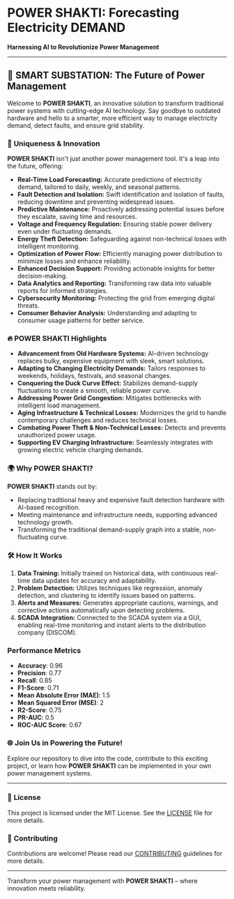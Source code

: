 # **POWER SHAKTI: Forecasting Electricity DEMAND**

**Harnessing AI to Revolutionize Power Management**

---

## 🚀 **SMART SUBSTATION: The Future of Power Management**

Welcome to **POWER SHAKTI**, an innovative solution to transform traditional power systems with cutting-edge AI technology. Say goodbye to outdated hardware and hello to a smarter, more efficient way to manage electricity demand, detect faults, and ensure grid stability.

### 🌟 **Uniqueness & Innovation**

**POWER SHAKTI** isn't just another power management tool. It's a leap into the future, offering:

- **Real-Time Load Forecasting:** Accurate predictions of electricity demand, tailored to daily, weekly, and seasonal patterns.
- **Fault Detection and Isolation:** Swift identification and isolation of faults, reducing downtime and preventing widespread issues.
- **Predictive Maintenance:** Proactively addressing potential issues before they escalate, saving time and resources.
- **Voltage and Frequency Regulation:** Ensuring stable power delivery even under fluctuating demands.
- **Energy Theft Detection:** Safeguarding against non-technical losses with intelligent monitoring.
- **Optimization of Power Flow:** Efficiently managing power distribution to minimize losses and enhance reliability.
- **Enhanced Decision Support:** Providing actionable insights for better decision-making.
- **Data Analytics and Reporting:** Transforming raw data into valuable reports for informed strategies.
- **Cybersecurity Monitoring:** Protecting the grid from emerging digital threats.
- **Consumer Behavior Analysis:** Understanding and adapting to consumer usage patterns for better service.

### 🔥 **POWER SHAKTI Highlights**

- **Advancement from Old Hardware Systems:** AI-driven technology replaces bulky, expensive equipment with sleek, smart solutions.
- **Adapting to Changing Electricity Demands:** Tailors responses to weekends, holidays, festivals, and seasonal changes.
- **Conquering the Duck Curve Effect:** Stabilizes demand-supply fluctuations to create a smooth, reliable power curve.
- **Addressing Power Grid Congestion:** Mitigates bottlenecks with intelligent load management.
- **Aging Infrastructure & Technical Losses:** Modernizes the grid to handle contemporary challenges and reduces technical losses.
- **Combating Power Theft & Non-Technical Losses:** Detects and prevents unauthorized power usage.
- **Supporting EV Charging Infrastructure:** Seamlessly integrates with growing electric vehicle charging demands.

### 🌍 **Why POWER SHAKTI?**

**POWER SHAKTI** stands out by:
- Replacing traditional heavy and expensive fault detection hardware with AI-based recognition.
- Meeting maintenance and infrastructure needs, supporting advanced technology growth.
- Transforming the traditional demand-supply graph into a stable, non-fluctuating curve.

### 🛠️ **How It Works**

1. **Data Training:** Initially trained on historical data, with continuous real-time data updates for accuracy and adaptability.
2. **Problem Detection:** Utilizes techniques like regression, anomaly detection, and clustering to identify issues based on patterns.
3. **Alerts and Measures:** Generates appropriate cautions, warnings, and corrective actions automatically upon detecting problems.
4. **SCADA Integration:** Connected to the SCADA system via a GUI, enabling real-time monitoring and instant alerts to the distribution company (DISCOM).

### Performance Metrics
- **Accuracy**: 0.96
- **Precision**: 0.77
- **Recall**: 0.85
- **F1-Score**: 0.71
- **Mean Absolute Error (MAE)**: 1.5
- **Mean Squared Error (MSE)**: 2
- **R2-Score**: 0.75
- **PR-AUC**: 0.5
- **ROC-AUC Score**: 0.67

### 🌐 **Join Us in Powering the Future!**

Explore our repository to dive into the code, contribute to this exciting project, or learn how **POWER SHAKTI** can be implemented in your own power management systems.

---

### 📜 **License**

This project is licensed under the MIT License. See the [LICENSE](LICENSE) file for more details.

### 🤝 **Contributing**

Contributions are welcome! Please read our [CONTRIBUTING](CONTRIBUTING.md) guidelines for more details.

---

Transform your power management with **POWER SHAKTI** – where innovation meets reliability.

